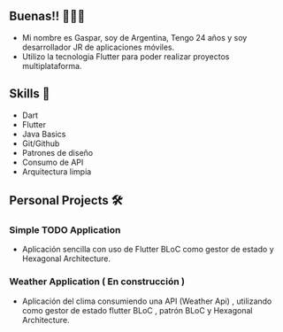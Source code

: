 ## Buenas!!  🙋🏼‍♂️

 * Mi nombre es Gaspar, soy de Argentina, Tengo 24 años y soy desarrollador JR de aplicaciones móviles.
 * Utilizo la tecnologia Flutter para poder realizar proyectos multiplataforma.

## Skills 📖

 * Dart
 * Flutter
 * Java Basics
 * Git/Github
 * Patrones de diseño
 * Consumo de API
 * Arquitectura limpia

 ## Personal Projects 🛠️

 ### Simple TODO Application
 
 * Aplicación sencilla con uso de Flutter BLoC como gestor de estado y Hexagonal Architecture.

### Weather Application ( En construcción )

 * Aplicación del clima consumiendo una API (Weather Api) , utilizando como gestor de estado flutter BLoC , patrón BLoC y Hexagonal Architecture.







